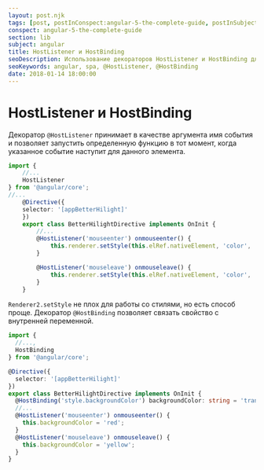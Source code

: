 ```yaml
---
layout: post.njk
tags: [post, postInConspect:angular-5-the-complete-guide, postInSubject:angular, postInSection:lib]
conspect: angular-5-the-complete-guide
section: lib
subject: angular
title: HostListener и HostBinding
seoDescription: Использование декораторов HostListener и HostBinding для реагирования на события и работы со стилями в Angular5.
seoKeywords: angular, spa, @HostListener, @HostBinding
date: 2018-01-14 18:00:00
---
```

# HostListener и HostBinding

Декоратор `@HostListener` принимает в качестве аргумента имя события и позволяет запустить определенную функцию в тот момент, когда указанное событие наступит для данного элемента.

```typescript
import { 
    //...
    HostListener 
} from '@angular/core';
//...
    @Directive({
    selector: '[appBetterHilight]'
    })
    export class BetterHilightDirective implements OnInit {
        //...
        @HostListener('mouseenter') onmouseenter() {
            this.renderer.setStyle(this.elRef.nativeElement, 'color', 'red');
        }

        @HostListener('mouseleave') onmouseleave() {
            this.renderer.setStyle(this.elRef.nativeElement, 'color', 'black');
        }
    }
```

`Renderer2.setStyle` не плох для работы со стилями, но есть способ проще. Декоратор `@HostBinding` позволяет связать свойство с внутренней переменной.

```typescript
import { 
  //..., 
  HostBinding 
} from '@angular/core';

@Directive({
  selector: '[appBetterHilight]'
})
export class BetterHilightDirective implements OnInit {
  @HostBinding('style.backgroundColor') backgroundColor: string = 'transperent'; 
  //...
  @HostListener('mouseenter') onmouseenter() {
    this.backgroundColor = 'red';
  }
  @HostListener('mouseleave') onmouseleave() {
    this.backgroundColor = 'yellow';
  }
}
```